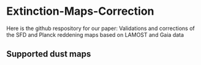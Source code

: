 # Extinction-Maps-Correction

Here is the github respository for our paper: Validations and corrections of the SFD and Planck reddening maps based on LAMOST and Gaia data

## Supported dust maps
